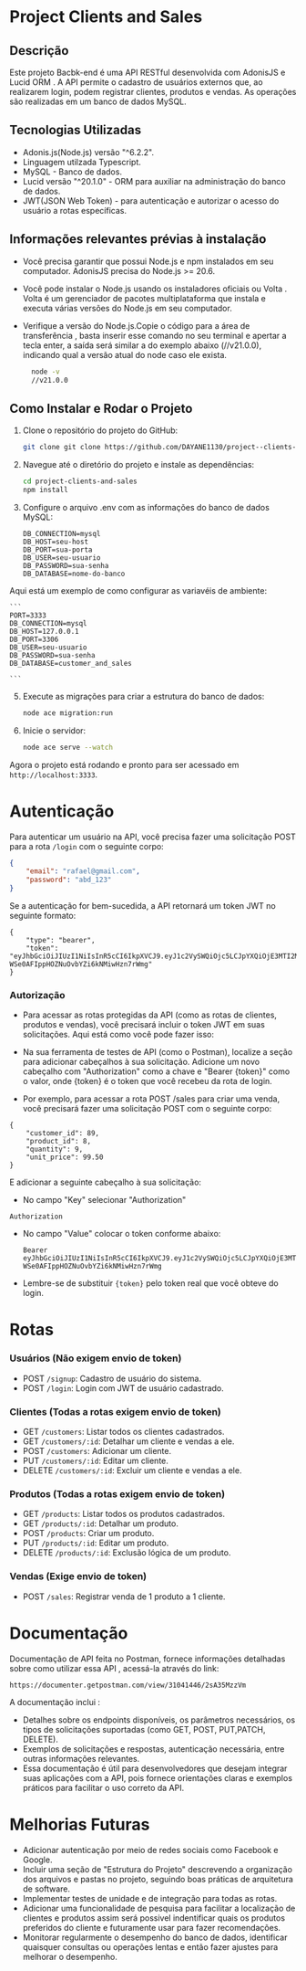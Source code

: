 
# Project Clients and Sales

## Descrição

Este projeto Bacbk-end é uma API RESTful desenvolvida com AdonisJS e Lucid ORM . A API permite o cadastro de usuários externos que, ao realizarem login, podem 
registrar clientes, produtos e vendas. As operações são realizadas em um banco de dados MySQL.

## Tecnologias Utilizadas 
* Adonis.js(Node.js) versão "^6.2.2".
* Linguagem utilzada Typescript.
* MySQL - Banco de dados.
* Lucid versão "^20.1.0" - ORM  para auxiliar na administração do banco de dados.
* JWT(JSON Web Token) -  para autenticação e autorizar o acesso do usuário a rotas específicas.

## Informações relevantes  prévias à instalação

* Você precisa  garantir que possui Node.js e npm instalados em seu computador. AdonisJS precisa do Node.js >= 20.6.

* Você pode instalar o Node.js usando os instaladores oficiais ou Volta . Volta é um gerenciador de pacotes multiplataforma que instala e executa várias versões do Node.js em seu computador.

* Verifique a versão do Node.js.Copie o código para a área de transferência , basta inserir esse comando no seu terminal e apertar a tecla enter, a saída será similar a do exemplo abaixo (//v21.0.0), indicando qual a versão atual do node caso ele exista.

    ```bash
      node -v
      //v21.0.0
    ```

## Como Instalar e Rodar o Projeto

1. Clone o repositório do projeto do GitHub:
    ```bash
    git clone git clone https://github.com/DAYANE1130/project--clients-and-sales.git
    ```
2. Navegue até o diretório do projeto e instale as dependências:
    ```bash
    cd project-clients-and-sales
    npm install
    ```
3. Configure o arquivo .env com as informações do banco de dados MySQL:

     ```
    DB_CONNECTION=mysql
    DB_HOST=seu-host
    DB_PORT=sua-porta
    DB_USER=seu-usuario
    DB_PASSWORD=sua-senha
    DB_DATABASE=nome-do-banco
     
    ```
Aqui está um exemplo de como configurar as variavéis de ambiente:     

    ```
    PORT=3333
    DB_CONNECTION=mysql
    DB_HOST=127.0.0.1
    DB_PORT=3306
    DB_USER=seu-usuario
    DB_PASSWORD=sua-senha
    DB_DATABASE=customer_and_sales
    
    ```
    
5. Execute as migrações para criar a estrutura do banco de dados:
   
    ```bash
    node ace migration:run
    ```
7. Inicie o servidor:
   
    ```bash
    node ace serve --watch
    ```
Agora o projeto está rodando e pronto para ser acessado em `http://localhost:3333`.


# Autenticação

Para autenticar um usuário na API, você precisa fazer uma solicitação POST para a rota `/login` com o seguinte corpo:

```json
{
    "email": "rafael@gmail.com",
    "password": "abd_123"
}
```
Se a autenticação for bem-sucedida, a API retornará um token JWT no seguinte formato:

```
{
    "type": "bearer",
    "token": "eyJhbGciOiJIUzI1NiIsInR5cCI6IkpXVCJ9.eyJ1c2VySWQiOjc5LCJpYXQiOjE3MTI2MTQ1MTF9.SqXgJPZx-WSe0AFIppHOZNuOvbYZi6kNMiwHzn7rWmg"
}
```

### Autorização

* Para acessar as rotas protegidas da API (como as rotas de clientes, produtos e vendas), você precisará incluir o token JWT em suas solicitações. Aqui está como você pode fazer isso:

* Na sua ferramenta de testes de API (como o Postman), localize a seção para adicionar cabeçalhos à sua solicitação.
Adicione um novo cabeçalho com "Authorization" como a chave e "Bearer {token}" como o valor, onde {token} é o token que você recebeu da rota de login.

* Por exemplo, para acessar a rota POST /sales para criar uma venda, você precisará fazer uma solicitação POST com o seguinte corpo:

```
{
    "customer_id": 89,
    "product_id": 8,
    "quantity": 9,
    "unit_price": 99.50
}
```
E adicionar a seguinte cabeçalho à sua solicitação:

* No campo "Key" selecionar "Authorization" 
```
Authorization
```
* No campo "Value" colocar o token conforme abaixo:
  
  ```
  Bearer eyJhbGciOiJIUzI1NiIsInR5cCI6IkpXVCJ9.eyJ1c2VySWQiOjc5LCJpYXQiOjE3MTI6MTQ1MTF9.SqXgJPZx-WSe0AFIppHOZNuOvbYZi6kNMiwHzn7rWmg
  ``` 
* Lembre-se de substituir `{token}` pelo token real que você obteve do login.



# Rotas

### Usuários (Não exigem envio de token)

- POST `/signup`: Cadastro de usuário do sistema. 
- POST `/login`: Login com JWT de usuário cadastrado.

### Clientes (Todas a rotas exigem envio de token)

- GET `/customers`: Listar todos os clientes cadastrados.
- GET `/customers/:id`: Detalhar um cliente e vendas a ele.
- POST `/customers`: Adicionar um cliente.
- PUT `/customers/:id`: Editar um cliente.
- DELETE `/customers/:id`: Excluir um cliente e vendas a ele.

### Produtos (Todas a rotas exigem envio de token)

- GET `/products`: Listar todos os produtos cadastrados.
- GET `/products/:id`: Detalhar um produto.
- POST `/products`: Criar um produto.
- PUT `/products/:id`: Editar um produto.
- DELETE `/products/:id`: Exclusão lógica de um produto.

### Vendas (Exige envio de token)

- POST `/sales`: Registrar venda de 1 produto a 1 cliente.



# Documentação

Documentação de API feita no Postman, fornece informações detalhadas sobre como utilizar essa API , acessá-la  através do link: 
```
https://documenter.getpostman.com/view/31041446/2sA35MzzVm
```


A documentação inclui :

* Detalhes sobre os endpoints disponíveis, os parâmetros necessários, os tipos de solicitações suportadas (como GET, POST, PUT,PATCH, DELETE).
* Exemplos de solicitações e respostas, autenticação necessária, entre outras informações relevantes.
* Essa documentação é útil para desenvolvedores que desejam integrar suas aplicações com a API, pois fornece orientações claras e exemplos práticos para facilitar o uso correto da API.


# Melhorias Futuras

- Adicionar autenticação por meio de redes sociais como Facebook e Google.
- Incluir uma seção de "Estrutura do Projeto" descrevendo a organização dos arquivos e pastas no projeto, seguindo boas práticas de arquitetura de software.
- Implementar testes de unidade e de integração para todas as rotas.
- Adicionar uma funcionalidade de pesquisa para facilitar a localização de clientes e produtos assim será possivel indentificar quais os produtos preferidos do cliente e futuramente  usar para fazer recomendações.
- Monitorar regularmente o desempenho do banco de dados, identificar quaisquer consultas ou operações lentas e então fazer ajustes para melhorar o desempenho.

